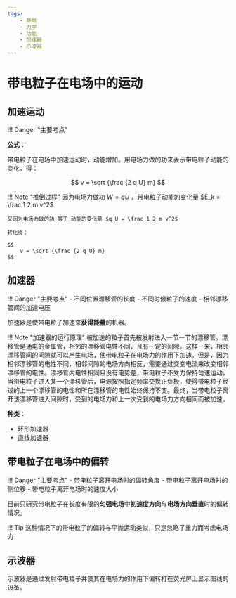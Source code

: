 ```yaml
---
tags:
    - 静电
    - 力学
    - 功能
    - 加速器
    - 示波器
---
```


# 带电粒子在电场中的运动

## 加速运动

!!! Danger "主要考点"

**公式**：

带电粒子在电场中加速运动时，动能增加。用电场力做的功来表示带电粒子动能的变化，得：

$$
    v = \sqrt {\frac {2 q U} m}
$$

!!! Note "推倒过程"
    因为电场力做功 $W = q U$ ，带电粒子动能的变化量 $E_k = \frac 1 2 m v^2$

    又因为电场力做的功 等于 动能的变化量 $q U = \frac 1 2 m v^2$

    转化得：

    $$
        v = \sqrt {\frac {2 q U} m}
    $$

## 加速器

!!! Danger "主要考点"
    - 不同位置漂移管的长度
    - 不同时候粒子的速度
    - 相邻漂移管间的加速电压

加速器是使带电粒子加速来**获得能量**的机器。

!!! Note "加速器的运行原理"
    被加速的粒子首先被发射进入一节一节的漂移管。漂移管是通电的金属管，相邻的漂移管电性不同，且有一定的间隙。这样一来，相邻漂移管间的间隙就可以产生电场，使带电粒子在电场力的作用下加速。但是，因为相邻漂移管的电性不同，相邻间隙的电场方向相反，需要通过交变电流来改变相邻漂移管的电性。漂移管内电性相同且没有电势差，带电粒子不受力保持匀速运动，当带电粒子进入某一个漂移管后，电源按照指定频率交换正负极，使得带电粒子经过的上一个漂移管的电性和所在漂移管的电性始终保持不变。最终，当带电粒子离开该漂移管进入间隙时，受到的电场力和上一次受到的电场力方向相同而被加速。

**种类**：

- 环形加速器
- 直线加速器

## 带电粒子在电场中的偏转

!!! Danger "主要考点"
    - 带电粒子离开电场时的偏转角度
    - 带电粒子离开电场时的侧位移
    - 带电粒子离开电场时的速度大小

目前只研究带电粒子在长度有限的**匀强电场**中**初速度方向**与**电场方向垂直**时的偏转情况。

!!! Tip
    这种情况下的带电粒子的偏转与平抛运动类似，只是忽略了重力而考虑电场力

## 示波器

示波器是通过发射带电粒子并使其在电场力的作用下偏转打在荧光屏上显示图线的设备。
